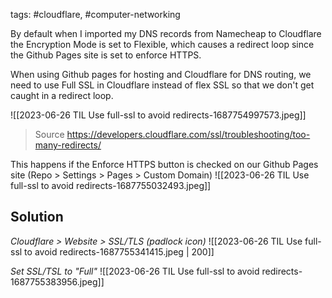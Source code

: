 tags: #cloudflare, #computer-networking

By default when I imported my DNS records from Namecheap to Cloudflare the Encryption Mode is set to Flexible, which causes a redirect loop since the Github Pages site is set to enforce HTTPS.

When using Github pages for hosting and Cloudflare for DNS routing, we need to use Full SSL in Cloudflare instead of flex SSL so that we don't get caught in a redirect loop.

![[2023-06-26 TIL Use full-ssl to avoid redirects-1687754997573.jpeg]]
> Source https://developers.cloudflare.com/ssl/troubleshooting/too-many-redirects/

This happens if the Enforce HTTPS button is checked on our Github Pages site (Repo > Settings > Pages > Custom Domain)
![[2023-06-26 TIL Use full-ssl to avoid redirects-1687755032493.jpeg]]

## Solution 

_Cloudflare > Website > SSL/TLS (padlock icon)_
![[2023-06-26 TIL Use full-ssl to avoid redirects-1687755341415.jpeg | 200]]

_Set SSL/TSL to "Full"_
![[2023-06-26 TIL Use full-ssl to avoid redirects-1687755383956.jpeg]]